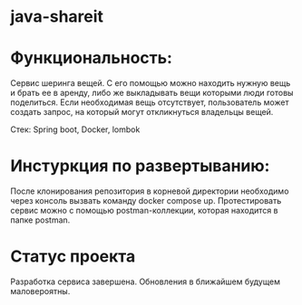 # java-shareit

# Функциональность:
Сервис шеринга вещей. С его помощью можно находить нужную вещь и брать ее в аренду, либо же выкладывать вещи которыми люди готовы поделиться. Если необходимая вещь отсутствует, пользователь может создать запрос, на который могут откликнуться владельцы вещей.

Стек: Spring boot, Docker, lombok

# Инстуркция по развертыванию:
После клонирования репозитория в корневой директории необходимо через консоль вызвать команду docker compose up. Протестировать сервис можно с помощью postman-коллекции, которая находится в папке postman.

# Статус проекта
Разработка сервиса завершена. Обновления в ближайшем будущем маловероятны.
